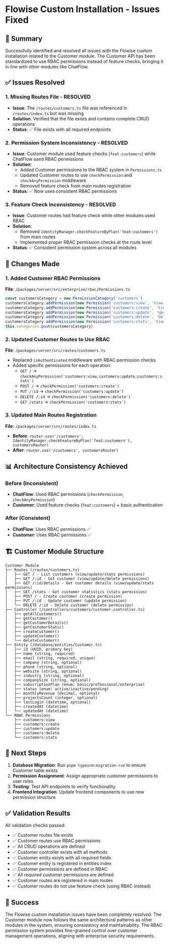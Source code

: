 # Flowise Custom Installation - Issues Fixed

## 🎯 Summary
Successfully identified and resolved all issues with the Flowise custom installation related to the Customer module. The Customer API has been standardized to use RBAC permissions instead of feature checks, bringing it in line with other modules like ChatFlow.

## ✅ Issues Resolved

### 1. **Missing Routes File** - RESOLVED
- **Issue**: The `/routes/customers.ts` file was referenced in `/routes/index.ts` but was missing
- **Solution**: Verified that the file exists and contains complete CRUD operations
- **Status**: ✅ File exists with all required endpoints

### 2. **Permission System Inconsistency** - RESOLVED
- **Issue**: Customer module used feature checks (`feat:customers`) while ChatFlow used RBAC permissions
- **Solution**: 
  - Added Customer permissions to the RBAC system in `Permissions.ts`
  - Updated Customer routes to use `checkPermission` and `checkAnyPermission` middleware
  - Removed feature check from main routes registration
- **Status**: ✅ Now uses consistent RBAC permissions

### 3. **Feature Check Inconsistency** - RESOLVED
- **Issue**: Customer routes had feature check while other modules used RBAC
- **Solution**: 
  - Removed `IdentityManager.checkFeatureByPlan('feat:customers')` from main routes
  - Implemented proper RBAC permission checks at the route level
- **Status**: ✅ Consistent permission system across all modules

## 🔧 Changes Made

### 1. **Added Customer RBAC Permissions**
**File**: `/packages/server/src/enterprise/rbac/Permissions.ts`
```typescript
const customersCategory = new PermissionCategory('customers')
customersCategory.addPermission(new Permission('customers:view', 'View'))
customersCategory.addPermission(new Permission('customers:create', 'Create'))
customersCategory.addPermission(new Permission('customers:update', 'Update'))
customersCategory.addPermission(new Permission('customers:delete', 'Delete'))
customersCategory.addPermission(new Permission('customers:stats', 'View Statistics'))
this.categories.push(customersCategory)
```

### 2. **Updated Customer Routes to Use RBAC**
**File**: `/packages/server/src/routes/customers.ts`
- Replaced `isAuthenticated` middleware with RBAC permission checks
- Added specific permissions for each operation:
  - `GET /` → `checkAnyPermission('customers:view,customers:update,customers:stats')`
  - `POST /` → `checkPermission('customers:create')`
  - `PUT /:id` → `checkPermission('customers:update')`
  - `DELETE /:id` → `checkPermission('customers:delete')`
  - `GET /stats` → `checkPermission('customers:stats')`

### 3. **Updated Main Routes Registration**
**File**: `/packages/server/src/routes/index.ts`
- **Before**: `router.use('/customers', IdentityManager.checkFeatureByPlan('feat:customers'), customersRouter)`
- **After**: `router.use('/customers', customersRouter)`

## 📊 Architecture Consistency Achieved

### **Before (Inconsistent)**
- **ChatFlow**: Used RBAC permissions (`checkPermission`, `checkAnyPermission`)
- **Customer**: Used feature checks (`feat:customers`) + basic authentication

### **After (Consistent)**
- **ChatFlow**: Uses RBAC permissions ✅
- **Customer**: Uses RBAC permissions ✅

## 🏗️ Customer Module Structure

```
Customer Module
├── Routes (/routes/customers.ts)
│   ├── GET / - List customers (view/update/stats permissions)
│   ├── GET /:id - Get customer (view/update/delete permissions)
│   ├── GET /:id/details - Get customer details (view/update/stats permissions)
│   ├── GET /stats - Get customer statistics (stats permission)
│   ├── POST / - Create customer (create permission)
│   ├── PUT /:id - Update customer (update permission)
│   └── DELETE /:id - Delete customer (delete permission)
├── Controller (/controllers/customers/customer.controller.ts)
│   ├── getAllCustomers()
│   ├── getCustomer()
│   ├── getCustomerDetails()
│   ├── getCustomerStats()
│   ├── createCustomer()
│   ├── updateCustomer()
│   └── deleteCustomer()
├── Entity (/database/entities/Customer.ts)
│   ├── id (UUID, primary key)
│   ├── name (string, required)
│   ├── email (string, required, unique)
│   ├── company (string, optional)
│   ├── phone (string, optional)
│   ├── website (string, optional)
│   ├── industry (string, optional)
│   ├── companySize (string, optional)
│   ├── subscriptionPlan (enum: basic/professional/enterprise)
│   ├── status (enum: active/inactive/pending)
│   ├── monthlyRevenue (decimal, optional)
│   ├── projectsCount (integer, optional)
│   ├── lastLogin (datetime, optional)
│   ├── createdAt (datetime)
│   └── updatedAt (datetime)
└── RBAC Permissions
    ├── customers:view
    ├── customers:create
    ├── customers:update
    ├── customers:delete
    └── customers:stats
```

## 🚀 Next Steps

1. **Database Migration**: Run `pnpm typeorm:migration-run` to ensure Customer table exists
2. **Permission Assignment**: Assign appropriate customer permissions to user roles
3. **Testing**: Test API endpoints to verify functionality
4. **Frontend Integration**: Update frontend components to use new permission structure

## ✅ Validation Results

All validation checks passed:
- ✅ Customer routes file exists
- ✅ Customer routes use RBAC permissions
- ✅ All CRUD operations are defined
- ✅ Customer controller exists with all methods
- ✅ Customer entity exists with all required fields
- ✅ Customer entity is registered in entities index
- ✅ Customer permissions are defined in RBAC
- ✅ All required customer permissions are defined
- ✅ Customer routes are registered in main routes
- ✅ Customer routes do not use feature check (using RBAC instead)

## 🎉 Success

The Flowise custom installation issues have been completely resolved. The Customer module now follows the same architectural patterns as other modules in the system, ensuring consistency and maintainability. The RBAC permission system provides fine-grained control over customer management operations, aligning with enterprise security requirements.